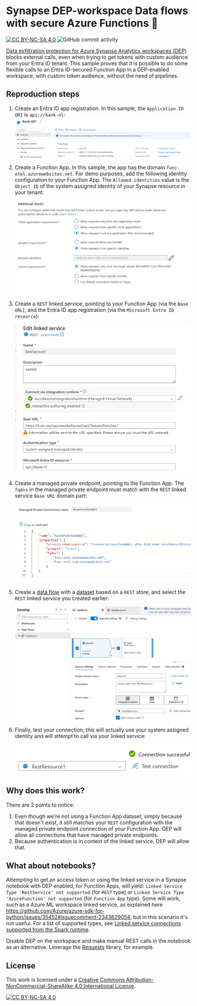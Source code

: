 # Synapse DEP-workspace Data flows with secure Azure Functions 🌊

[![CC BY-NC-SA 4.0][cc-by-nc-sa-shield]][cc-by-nc-sa]
![GitHub commit activity](https://img.shields.io/github/commit-activity/m/erwinkramer/synapse-dep-data-flows-func)

[Data exfiltration protection for Azure Synapse Analytics workspaces (DEP)](https://docs.azure.cn/en-us/synapse-analytics/security/workspace-data-exfiltration-protection) blocks external calls, even when trying to get tokens with custom audience from your Entra ID tenant. This sample proves that it is possible to do some flexible calls to an Entra ID-secured Function App in a DEP-enabled workspace, with custom token audience, without the need of pipelines. 

## Reproduction steps

1. Create an Entra ID app registration. In this sample, the `Application ID URI` is `api://bank-nl`:
![alt text](.images/app.png)

1. Create a Function App. In this sample, the app has the domain `func-otel.azurewebsites.net`. For demo purposes, add the following identity configuration to your Function App. The `Allowed identities` value is the `Object ID` of the system assigned identity of your Synapse resource in your tenant:

   ![alt text](.images/functionapp.png)

1. Create a `REST` linked service, pointing to your Function App (via the `Base URL`), and the Entra ID app registration (via the `Microsoft Entra ID resource`):

   ![alt text](.images/linked-service.png)

1. Create a managed private endpoint, pointing to the Function App. The `fqdns` in the managed private endpoint must match with the `REST` linked service `Base URL` domain part:

   ![alt text](.images/mpe.png)

1. Create a [data flow](https://learn.microsoft.com/en-us/azure/synapse-analytics/concepts-data-flow-overview) with a [dataset](https://learn.microsoft.com/en-us/azure/data-factory/concepts-datasets-linked-services?tabs=data-factory) based on a `REST` store, and select the `REST` linked service you created earlier:

   ![alt text](.images/dataflow.png)

1. Finally, test your connection, this will actually use your system assigned identity and will attempt to call via your linked service:

   ![alt text](.images/test.png)

## Why does this work? 

There are 2 points to notice:

1. Even though we're not using a Function App dataset, simply because that doesn't exist, it still matches your `REST` configuration with the managed private endpoint connection of your Function App. DEP will allow all connections that have managed private endpoints.
1. Because authentication is in context of the linked service, DEP will allow that.

## What about notebooks?

Attempting to get an access token or using the linked service in a Synapse notebook with DEP enabled, for Function Apps, will yield: `Linked Service Type 'RestService' not supported`  (for `REST` type) or `Linked Service Type 'AzureFunction' not supported` (for `Function App` type). Some will work, such as a Azure ML workspace linked service, as explained here https://github.com/Azure/azure-sdk-for-python/issues/35452#issuecomment-2343629054, but in this scenario it's not useful. For a list of supported types, see [Linked service connections supported from the Spark runtime](https://learn.microsoft.com/en-us/azure/synapse-analytics/spark/apache-spark-secure-credentials-with-tokenlibrary?pivots=programming-language-python#linked-service-connections-supported-from-the-spark-runtime).

Disable DEP on the workspace and make manual REST calls in the notebook as an alternative. Leverage the [Requests](https://pypi.org/project/requests/) library, for example.

## License

This work is licensed under a
[Creative Commons Attribution-NonCommercial-ShareAlike 4.0 International License][cc-by-nc-sa].

[![CC BY-NC-SA 4.0][cc-by-nc-sa-image]][cc-by-nc-sa]

[cc-by-nc-sa]: http://creativecommons.org/licenses/by-nc-sa/4.0/
[cc-by-nc-sa-image]: https://licensebuttons.net/l/by-nc-sa/4.0/88x31.png
[cc-by-nc-sa-shield]: https://img.shields.io/badge/License-CC%20BY--NC--SA%204.0-lightgrey.svg